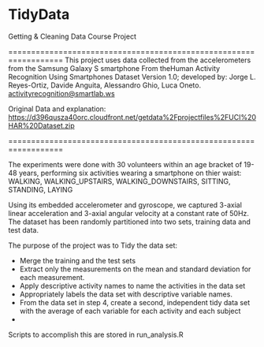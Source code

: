 # TidyData
Getting &amp; Cleaning Data Course Project

==================================================================
This project uses  data collected from the accelerometers from the Samsung Galaxy S smartphone
From theHuman Activity Recognition Using Smartphones Dataset
Version 1.0; developed by: Jorge L. Reyes-Ortiz, Davide Anguita, Alessandro Ghio, Luca Oneto.
activityrecognition@smartlab.ws

Original Data and explanation: https://d396qusza40orc.cloudfront.net/getdata%2Fprojectfiles%2FUCI%20HAR%20Dataset.zip 

==================================================================

The experiments were done with 30 volunteers within an age bracket of 19-48 years, performing six activities wearing a smartphone on thier waist:
WALKING, WALKING_UPSTAIRS, WALKING_DOWNSTAIRS, SITTING, STANDING, LAYING

Using its embedded accelerometer and gyroscope, we captured 3-axial linear acceleration and 3-axial angular velocity at a constant rate of 50Hz. The dataset has been randomly partitioned into two sets, training data and test data. 

The purpose of the project was to Tidy the data set:

 * Merge the training and the test sets 
 * Extract only the measurements on the mean and standard deviation for each measurement.
 * Apply descriptive activity names to name the activities in the data set
 * Appropriately labels the data set with descriptive variable names. 
 * From the data set in step 4, create a second, independent tidy data set with the average of each variable for each activity and each subject
 * 
 Scripts to accomplish this are stored in run_analysis.R

